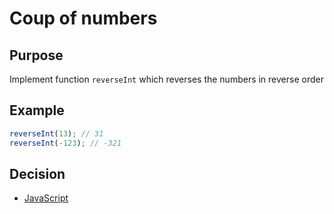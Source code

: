 # Coup of numbers

## Purpose
Implement function `reverseInt` which reverses the numbers in reverse order

## Example
```javascript
reverseInt(13); // 31
reverseInt(-123); // -321
```

## Decision
- [JavaScript](javascript.md)
